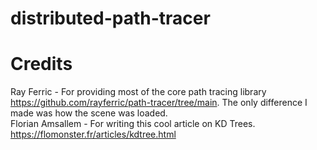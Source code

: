 # distributed-path-tracer


# Credits
Ray Ferric - For providing most of the core path tracing library https://github.com/rayferric/path-tracer/tree/main. The only difference I made was how the scene was loaded.  
Florian Amsallem - For writing this cool article on KD Trees. https://flomonster.fr/articles/kdtree.html  
